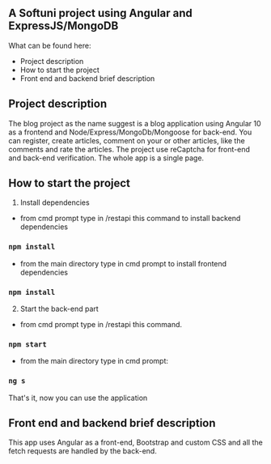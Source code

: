 ## A Softuni project using Angular and ExpressJS/MongoDB 

What can be found here:
- Project description
- How to start the project
- Front end and backend brief description

## Project description
The blog project as the name suggest is a blog application using Angular 10 as a frontend and Node/Express/MongoDb/Mongoose for back-end. You can register, create articles, comment on your or other articles, like the comments and rate the articles. The project use reCaptcha for front-end and back-end verification. The whole app is a single page.

## How to start the project

1. Install dependencies
- from cmd prompt type in /restapi this command to install backend dependencies
### `npm install`
- from the main directory type in cmd prompt to install frontend dependencies
### `npm install`
2. Start the back-end part
- from cmd prompt type in /restapi this command.
### `npm start`
- from the main directory type in cmd prompt:
### `ng s`

That's it, now you can use the application

## Front end and backend brief description

This app uses Angular as a front-end, Bootstrap and custom CSS and all the fetch requests are handled by the back-end.
